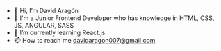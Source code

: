 - 👋 Hi, I’m David Aragón
- 👀 I'm a Junior Frontend Developer who has knowledge in HTML, CSS, JS, ANGULAR, SASS
- 🌱 I’m currently learning React.js
- 📫 How to reach me davidaragon007@gmail.com

<!---
DaviAragon28/DaviAragon28 is a ✨ special ✨ repository because its `README.md` (this file) appears on your GitHub profile.
You can click the Preview link to take a look at your changes.
--->
